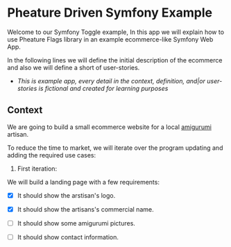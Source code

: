 # Pheature Driven Symfony Example

Welcome to our Symfony Toggle example, In this app we will explain how to use Pheature Flags library in an example ecommerce-like Symfony Web App.

In the following lines we will define the initial description of the ecommerce and also we will define a short of user-stories. 

* *This is example app, every detail in the context, definition, and|or user-stories is fictional and created for learning purposes*

## Context

We are going to build a small ecommerce website for a local [amigurumi](https://en.wikipedia.org/wiki/Amigurumi) artisan.

To reduce the time to market, we will iterate over the program updating and adding the required use cases:

1. First iteration:

We will build a landing page with a few requirements:

- [x] It should show the arstisan's logo.
- [x] It should show the artisans's commercial name.
- [ ] It should show some amigurumi pictures.
- [ ] It should show contact information.


